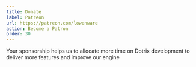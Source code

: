 ```yaml
---
title: Donate
label: Patreon
url: https://patreon.com/lowenware
action: Become a Patron
order: 30
---
```


Your sponsorship helps us to allocate more time on Dotrix development
to deliver more features and improve our engine
